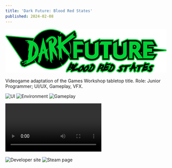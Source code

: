 ```yaml
---
title: 'Dark Future: Blood Red States'
published: 2024-02-08
---
```


![](logo.png)

Videogame adaptation of the Games Workshop tabletop title.
Role: Junior Programmer; UI/UX, Gameplay, VFX.

![UI](https://cdn.cloudflare.steamstatic.com/steam/apps/370870/ss_cf3976adabae90dfed4c902732e05c4a141f4aaf.600x338.jpg)
![Environment](https://cdn.cloudflare.steamstatic.com/steam/apps/370870/ss_f539667f5b9d93cf66e1bd591b01aefec56f97cb.600x338.jpg)
![Gameplay](https://cdn.cloudflare.steamstatic.com/steam/apps/370870/ss_9d202457732a3bbe2077a57fbed2df28172f00ec.600x338.jpg)

![Trailer](https://cdn.cloudflare.steamstatic.com/steam/apps/256748708/movie_max.webm)

![Developer site](https://www.aurochdigital.com/darkfuturevideogame/)
![Steam page](https://store.steampowered.com/app/370870/Dark_Future_Blood_Red_States/)
